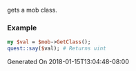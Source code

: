 gets a mob class.
### Example

```perl
my $val = $mob->GetClass();
quest::say($val); # Returns uint
```


Generated On 2018-01-15T13:04:48-08:00